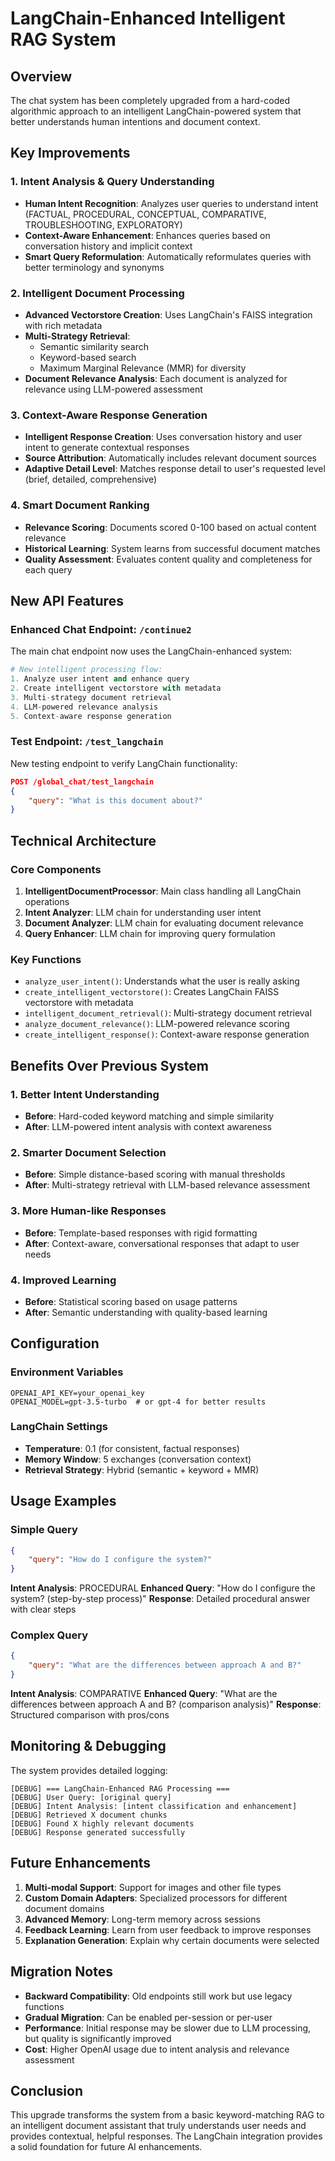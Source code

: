 # LangChain-Enhanced Intelligent RAG System

## Overview

The chat system has been completely upgraded from a hard-coded algorithmic approach to an intelligent LangChain-powered system that better understands human intentions and document context.

## Key Improvements

### 1. **Intent Analysis & Query Understanding**
- **Human Intent Recognition**: Analyzes user queries to understand intent (FACTUAL, PROCEDURAL, CONCEPTUAL, COMPARATIVE, TROUBLESHOOTING, EXPLORATORY)
- **Context-Aware Enhancement**: Enhances queries based on conversation history and implicit context
- **Smart Query Reformulation**: Automatically reformulates queries with better terminology and synonyms

### 2. **Intelligent Document Processing**
- **Advanced Vectorstore Creation**: Uses LangChain's FAISS integration with rich metadata
- **Multi-Strategy Retrieval**: 
  - Semantic similarity search
  - Keyword-based search
  - Maximum Marginal Relevance (MMR) for diversity
- **Document Relevance Analysis**: Each document is analyzed for relevance using LLM-powered assessment

### 3. **Context-Aware Response Generation**
- **Intelligent Response Creation**: Uses conversation history and user intent to generate contextual responses
- **Source Attribution**: Automatically includes relevant document sources
- **Adaptive Detail Level**: Matches response detail to user's requested level (brief, detailed, comprehensive)

### 4. **Smart Document Ranking**
- **Relevance Scoring**: Documents scored 0-100 based on actual content relevance
- **Historical Learning**: System learns from successful document matches
- **Quality Assessment**: Evaluates content quality and completeness for each query

## New API Features

### Enhanced Chat Endpoint: `/continue2`
The main chat endpoint now uses the LangChain-enhanced system:

```python
# New intelligent processing flow:
1. Analyze user intent and enhance query
2. Create intelligent vectorstore with metadata
3. Multi-strategy document retrieval
4. LLM-powered relevance analysis
5. Context-aware response generation
```

### Test Endpoint: `/test_langchain`
New testing endpoint to verify LangChain functionality:

```json
POST /global_chat/test_langchain
{
    "query": "What is this document about?"
}
```

## Technical Architecture

### Core Components

1. **IntelligentDocumentProcessor**: Main class handling all LangChain operations
2. **Intent Analyzer**: LLM chain for understanding user intent
3. **Document Analyzer**: LLM chain for evaluating document relevance
4. **Query Enhancer**: LLM chain for improving query formulation

### Key Functions

- `analyze_user_intent()`: Understands what the user is really asking
- `create_intelligent_vectorstore()`: Creates LangChain FAISS vectorstore with metadata
- `intelligent_document_retrieval()`: Multi-strategy document retrieval
- `analyze_document_relevance()`: LLM-powered relevance scoring
- `create_intelligent_response()`: Context-aware response generation

## Benefits Over Previous System

### 1. **Better Intent Understanding**
- **Before**: Hard-coded keyword matching and simple similarity
- **After**: LLM-powered intent analysis with context awareness

### 2. **Smarter Document Selection**
- **Before**: Simple distance-based scoring with manual thresholds
- **After**: Multi-strategy retrieval with LLM-based relevance assessment

### 3. **More Human-like Responses**
- **Before**: Template-based responses with rigid formatting
- **After**: Context-aware, conversational responses that adapt to user needs

### 4. **Improved Learning**
- **Before**: Statistical scoring based on usage patterns
- **After**: Semantic understanding with quality-based learning

## Configuration

### Environment Variables
```
OPENAI_API_KEY=your_openai_key
OPENAI_MODEL=gpt-3.5-turbo  # or gpt-4 for better results
```

### LangChain Settings
- **Temperature**: 0.1 (for consistent, factual responses)
- **Memory Window**: 5 exchanges (conversation context)
- **Retrieval Strategy**: Hybrid (semantic + keyword + MMR)

## Usage Examples

### Simple Query
```json
{
    "query": "How do I configure the system?"
}
```

**Intent Analysis**: PROCEDURAL
**Enhanced Query**: "How do I configure the system? (step-by-step process)"
**Response**: Detailed procedural answer with clear steps

### Complex Query
```json
{
    "query": "What are the differences between approach A and B?"
}
```

**Intent Analysis**: COMPARATIVE
**Enhanced Query**: "What are the differences between approach A and B? (comparison analysis)"
**Response**: Structured comparison with pros/cons

## Monitoring & Debugging

The system provides detailed logging:
```
[DEBUG] === LangChain-Enhanced RAG Processing ===
[DEBUG] User Query: [original query]
[DEBUG] Intent Analysis: [intent classification and enhancement]
[DEBUG] Retrieved X document chunks
[DEBUG] Found X highly relevant documents
[DEBUG] Response generated successfully
```

## Future Enhancements

1. **Multi-modal Support**: Support for images and other file types
2. **Custom Domain Adapters**: Specialized processors for different document domains
3. **Advanced Memory**: Long-term memory across sessions
4. **Feedback Learning**: Learn from user feedback to improve responses
5. **Explanation Generation**: Explain why certain documents were selected

## Migration Notes

- **Backward Compatibility**: Old endpoints still work but use legacy functions
- **Gradual Migration**: Can be enabled per-session or per-user
- **Performance**: Initial response may be slower due to LLM processing, but quality is significantly improved
- **Cost**: Higher OpenAI usage due to intent analysis and relevance assessment

## Conclusion

This upgrade transforms the system from a basic keyword-matching RAG to an intelligent document assistant that truly understands user needs and provides contextual, helpful responses. The LangChain integration provides a solid foundation for future AI enhancements.
